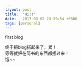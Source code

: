 ```yaml
---
layout: post
title:  "Hi!!"
date:   2017-03-02 23:39:54 +0800
tags: [personal]
---
```


first blog

终于把blog搭起来了，累！  
等等就把在简书的东西都挪过来！  
饿~~

